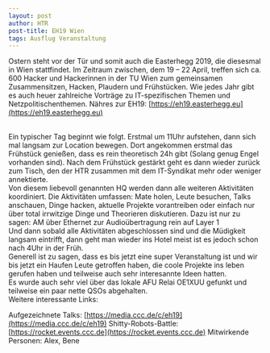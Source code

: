 ```yaml
---
layout: post
author: HTR
post-title: EH19 Wien
tags: Ausflug Veranstaltung
---
```


Ostern steht vor der Tür und somit auch die Easterhegg 2019, die diesesmal in Wien stattfindet.
Im Zeitraum zwischen, dem 19 – 22 April, treffen sich ca. 600 Hacker und Hackerinnen in der TU Wien zum gemeinsamen Zusammensitzen, Hacken, Plaudern und Frühstücken.
Wie jedes Jahr gibt es auch heuer zahlreiche Vorträge zu IT-spezifischen Themen und Netzpolitischenthemen.
Nähres zur EH19: [https://eh19.easterhegg.eu](https://eh19.easterhegg.eu)

<br>
Ein typischer Tag beginnt wie folgt.
Erstmal um 11Uhr aufstehen, dann sich mal langsam zur Location bewegen.
Dort angekommen erstmal das Frühstück genießen, dass es rein theoretisch 24h gibt (Solang genug Engel vorhanden sind).
Nach dem Frühstück gestärkt geht es dann wieder zurück zum Tisch, den der HTR zusammen mit dem IT-Syndikat mehr oder weniger annektierte.
<br>
Von diesem liebevoll genannten HQ werden dann alle weiteren Aktivitäten koordiniert.
Die Aktivitäten umfassen: Mate holen, Leute besuchen, Talks anschauen, Dinge hacken, aktuelle Projekte vorantreiben oder einfach nur über total irrwitzige Dinge und Theorieren diskutieren.
Dazu ist nur zu sagen: AM über Ethernet zur Audioübertragung rein auf Layer 1

<br>
Und dann sobald alle Aktivitäten abgeschlossen sind und die Müdigkeit langsam eintrifft, dann geht man wieder ins Hotel meist ist es jedoch schon nach 4Uhr in der Früh.

<br>
Generell ist zu sagen, dass es bis jetzt eine super Veranstaltung ist und wir bis jetzt ein Haufen Leute getroffen haben, die coole Projekte ins leben gerufen haben und teilweise auch sehr interesannte Ideen hatten.

<br>
Es wurde auch sehr viel über das lokale AFU Relai OE1XUU gefunkt und teilweise ein paar nette QSOs abgehalten.

<br>
Weitere interessante Links:

Aufgezeichnete Talks: [https://media.ccc.de/c/eh19](https://media.ccc.de/c/eh19)
Shitty-Robots-Battle: [https://rocket.events.ccc.de](https://rocket.events.ccc.de)
Mitwirkende Personen:
Alex, Bene